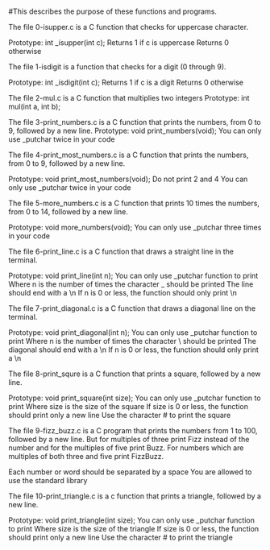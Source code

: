 ```0x04-more_functions_nested_loops README.md
```
#This describes the purpose of these functions and programs.

The file 0-isupper.c is a C function that checks for uppercase character.

Prototype: int \_isupper(int c);
Returns 1 if c is uppercase
Returns 0 otherwise

The file 1-isdigit is a function that checks for a digit (0 through 9).

Prototype: int _isdigit(int c);
Returns 1 if c is a digit
Returns 0 otherwise

The file 2-mul.c is a C function that multiplies two integers
Prototype: int mul(int a, int b);

The file 3-print_numbers.c is a C function that prints the numbers, from 0 to 9, followed by a new line.
Prototype: void print_numbers(void);
You can only use _putchar twice in your code

The file 4-print_most_numbers.c is a C function that prints the numbers, from 0 to 9, followed by a new line.

Prototype: void print_most_numbers(void);
Do not print 2 and 4
You can only use _putchar twice in your code

The file 5-more_numbers.c is a C function that prints 10 times the numbers, from 0 to 14, followed by a new line.

Prototype: void more_numbers(void);
You can only use _putchar three times in your code

The file 6-print_line.c is a C function that draws a straight line in the terminal.

Prototype: void print_line(int n);
You can only use _putchar function to print
Where n is the number of times the character _ should be printed
The line should end with a \n
If n is 0 or less, the function should only print \n

The file 7-print_diagonal.c is a C function that draws a diagonal line on the terminal.

Prototype: void print_diagonal(int n);
You can only use _putchar function to print
Where n is the number of times the character \ should be printed
The diagonal should end with a \n
If n is 0 or less, the function should only print a \n

The file 8-print_squre is a C function that prints a square, followed by a new line.

Prototype: void print_square(int size);
You can only use _putchar function to print
Where size is the size of the square
If size is 0 or less, the function should print only a new line
Use the character # to print the square

The file 9-fizz_buzz.c is a C program that prints the numbers from 1 to 100, followed by a new line. But for multiples of three print Fizz instead of the number and for the multiples of five print Buzz. For numbers which are multiples of both three and five print FizzBuzz.

Each number or word should be separated by a space
You are allowed to use the standard library

The file 10-print_triangle.c is a c function that prints a triangle, followed by a new line.

Prototype: void print_triangle(int size);
You can only use _putchar function to print
Where size is the size of the triangle
If size is 0 or less, the function should print only a new line
Use the character # to print the triangle

